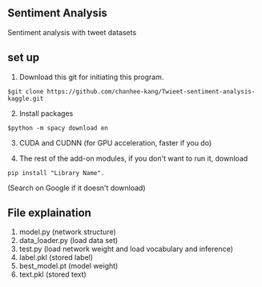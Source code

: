 ## Sentiment Analysis
Sentiment analysis with tweet datasets

## set up
1. Download this git for initiating this program.
```
$git clone https://github.com/chanhee-kang/Twieet-sentiment-analysis-kaggle.git
```
2. Install packages
```
$python -m spacy download en
```
3. CUDA and CUDNN (for GPU acceleration, faster if you do)

4. The rest of the add-on modules, if you don't want to run it, download 
```
pip install "Library Name".
```
(Search on Google if it doesn't download)

## File explaination
1. model.py (network structure)
2. data_loader.py (load data set)
3. test.py (load network weight and load vocabulary and inference)
4. label.pkl (stored label)
5. best_model.pt (model weight)
6. text.pkl (stored text)
